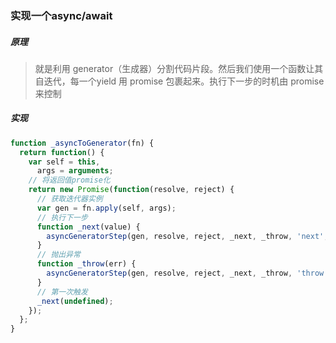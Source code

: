 ### 实现一个async/await

##### 原理
> 就是利用 generator（生成器）分割代码片段。然后我们使用一个函数让其自迭代，每一个yield 用 promise 包裹起来。执行下一步的时机由 promise 来控制

##### 实现
``` javascript
function _asyncToGenerator(fn) {
  return function() {
    var self = this,
      args = arguments;
    // 将返回值promise化
    return new Promise(function(resolve, reject) {
      // 获取迭代器实例
      var gen = fn.apply(self, args);
      // 执行下一步
      function _next(value) {
        asyncGeneratorStep(gen, resolve, reject, _next, _throw, 'next', value);
      }
      // 抛出异常
      function _throw(err) {
        asyncGeneratorStep(gen, resolve, reject, _next, _throw, 'throw', err);
      }
      // 第一次触发
      _next(undefined);
    });
  };
}
```